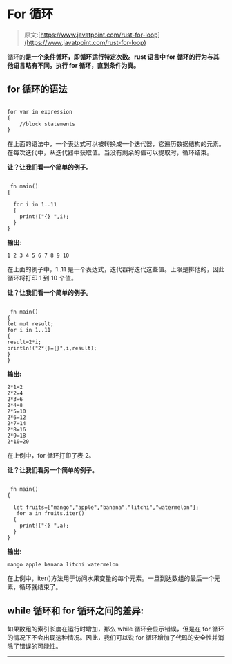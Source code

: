 # For 循环

> 原文:[https://www.javatpoint.com/rust-for-loop](https://www.javatpoint.com/rust-for-loop)

循环的**是一个条件循环，即循环运行特定次数。rust 语言中 for 循环的行为与其他语言略有不同。执行 for 循环，直到条件为真。**

## for 循环的语法

```

for var in expression
{
    //block statements
} 

```

在上面的语法中，一个表达式可以被转换成一个迭代器，它遍历数据结构的元素。在每次迭代中，从迭代器中获取值。当没有剩余的值可以提取时，循环结束。

**让？让我们看一个简单的例子。**

```

 fn main()
{

  for i in 1..11
  {
    print!("{} ",i);
  } 
}

```

**输出:**

```
1 2 3 4 5 6 7 8 9 10

```

在上面的例子中，1..11 是一个表达式，迭代器将迭代这些值。上限是排他的，因此循环将打印 1 到 10 个值。

**让？让我们看一个简单的例子。**

```

 fn main()
{
let mut result;
for i in 1..11
{
result=2*i;
println!("2*{}={}",i,result);
}
}

```

**输出:**

```
2*1=2
2*2=4
2*3=6
2*4=8
2*5=10
2*6=12
2*7=14
2*8=16
2*9=18
2*10=20

```

在上例中，for 循环打印了表 2。

**让？让我们看另一个简单的例子。**

```

 fn main()
{

  let fruits=["mango","apple","banana","litchi","watermelon"];
   for a in fruits.iter()
  {
    print!("{} ",a);
  } 
}

```

**输出:**

```
mango apple banana litchi watermelon 

```

在上例中，iter()方法用于访问水果变量的每个元素。一旦到达数组的最后一个元素，循环就结束了。

## while 循环和 for 循环之间的差异:

如果数组的索引长度在运行时增加，那么 while 循环会显示错误，但是在 for 循环的情况下不会出现这种情况。因此，我们可以说 for 循环增加了代码的安全性并消除了错误的可能性。

* * *
